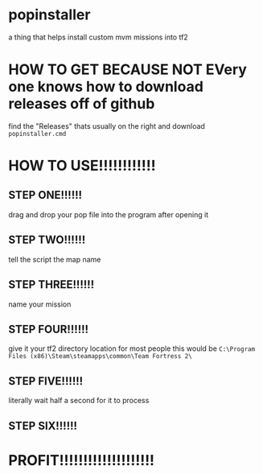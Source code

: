 # popinstaller
a thing that helps install custom mvm missions into tf2
# HOW TO GET BECAUSE NOT EVery one knows how to download releases off of github
find the "Releases" thats usually on the right and download `popinstaller.cmd`
# HOW TO USE!!!!!!!!!!!!
## STEP ONE!!!!!!
drag and drop your pop file into the program after opening it
## STEP TWO!!!!!!
tell the script the map name
## STEP THREE!!!!!!
name your mission
## STEP FOUR!!!!!!
give it your tf2 directory location
for most people this would be `C:\Program Files (x86)\Steam\steamapps\common\Team Fortress 2\`
## STEP FIVE!!!!!!
literally wait half a second for it to process
## STEP SIX!!!!!!
# PROFIT!!!!!!!!!!!!!!!!!!!!

